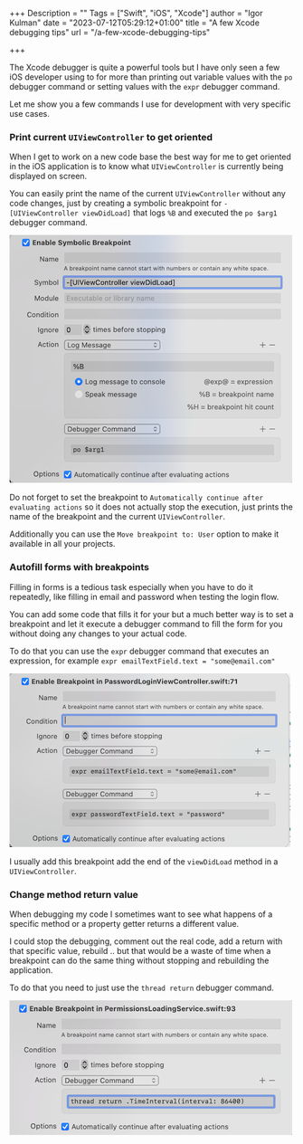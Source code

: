 +++
Description = ""
Tags = ["Swift", "iOS", "Xcode"]
author = "Igor Kulman"
date = "2023-07-12T05:29:12+01:00"
title = "A few Xcode debugging tips"
url = "/a-few-xcode-debugging-tips"

+++

The Xcode debugger is quite a powerful tools but I have only seen a few iOS developer using to for more than printing out variable values with the `po` debugger command or setting values with the `expr` debugger command.

Let me show you a few commands I use for development with very specific use cases.

### Print current `UIViewController` to get oriented

When I get to work on a new code base the best way for me to get oriented in the iOS application is to know what `UIViewController` is currently being displayed on screen.

You can easily print the name of the current `UIViewController` without any code changes, just by creating a symbolic breakpoint for `-[UIViewController viewDidLoad]` that logs `%B` and executed the `po $arg1` debugger command. 

![-[UIViewController viewDidLoad] breakpoint](didLoadBreakpoint.png)

Do not forget to set the breakpoint to `Automatically continue after evaluating actions` so it does not actually stop the execution, just prints the name of the breakpoint and the current `UIViewController`.

Additionally you can use the `Move breakpoint to: User` option to make it available in all your projects.

### Autofill forms with breakpoints

Filling in forms is a tedious task especially when you have to do it repeatedly, like filling in email and password when testing the login flow. 

You can add some code that fills it for your but a much better way is to set a breakpoint and let it execute a debugger command to fill the form for you without doing any changes to your actual code.

To do that you can use the `expr` debugger command that executes an expression, for example `expr emailTextField.text = "some@email.com"`

![Autofill forms with a breakpoint](form.png)

I usually add this breakpoint add the end of the `viewDidLoad` method in a `UIViewController`.

### Change method return value

When debugging my code I sometimes want to see what happens of a specific method or a property getter returns a different value. 

I could stop the debugging, comment out the real code, add a return with that specific value, rebuild .. but that would be a waste of time when a breakpoint can do the same thing without stopping and rebuilding the application.

To do that you need to just use the `thread return` debugger command.

![thread return](return.png)
